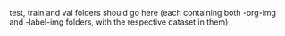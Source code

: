 test, train and val folders should go here (each containing both <type>-org-img and <type>-label-img folders, with the respective dataset in them)